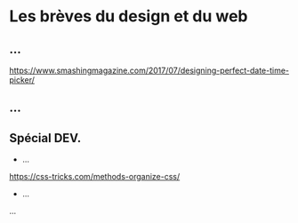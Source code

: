 # Les brèves du design et du web 
 
 
## ...
 
https://www.smashingmagazine.com/2017/07/designing-perfect-date-time-picker/


## ...


 
## Spécial DEV. 
 
- ...

https://css-tricks.com/methods-organize-css/


- ...

...